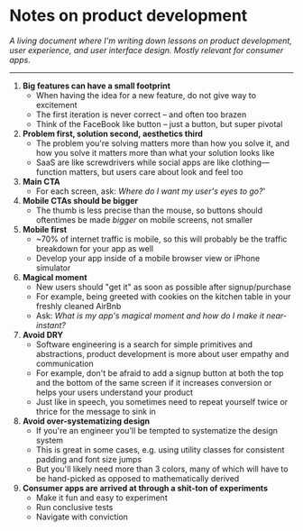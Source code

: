 # Notes on product development

*A living document where I'm writing down lessons on product development, user experience, and user interface design. Mostly relevant for consumer apps.*

---

1. **Big features can have a small footprint**
    * When having the idea for a new feature, do not give way to excitement
    * The first iteration is never correct – and often too brazen
    * Think of the FaceBook like button – just a button, but super pivotal
2. **Problem first, solution second, aesthetics third**
    * The problem you're solving matters more than how you solve it, and how you solve it matters more than what your solution looks like
    * SaaS are like screwdrivers while social apps are like clothing—function matters, but users care about look and feel too
3. **Main CTA**
    * For each screen, ask: *Where do I want my user's eyes to go?*'
4. **Mobile CTAs should be bigger**
    * The thumb is less precise than the mouse, so buttons should oftentimes be made *bigger* on mobile screens, not smaller
5. **Mobile first**
    * ~70% of internet traffic is mobile, so this will probably be the traffic breakdown for your app as well
    * Develop your app inside of a mobile browser view or iPhone simulator
6. **Magical moment**
    * New users should "get it" as soon as possible after signup/purchase
    * For example, being greeted with cookies on the kitchen table in your freshly cleaned AirBnb
    * Ask: *What is my app's magical moment and how do I make it near-instant?*
7. **Avoid DRY**
    * Software engineering is a search for simple primitives and abstractions, product development is more about user empathy and communication
    * For example, don't be afraid to add a signup button at both the top and the bottom of the same screen if it increases conversion or helps your users understand your product
    * Just like in speech, you sometimes need to repeat yourself twice or thrice for the message to sink in
8. **Avoid over-systematizing design**
    * If you're an engineer you'll be tempted to systematize the design system
    * This is great in some cases, e.g. using utility classes for consistent padding and font size jumps
    * But you'll likely need more than 3 colors, many of which will have to be hand-picked as opposed to mathematically derived
9. **Consumer apps are arrived at through a shit-ton of experiments**
    * Make it fun and easy to experiment
    * Run conclusive tests
    * Navigate with conviction
